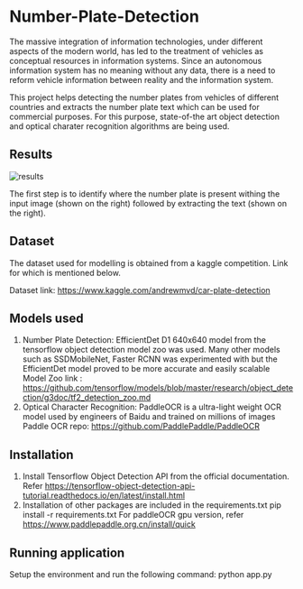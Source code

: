 # Number-Plate-Detection

The massive integration of information technologies, under different aspects of the modern world, has led to the treatment of vehicles as conceptual resources in information systems. Since an autonomous information system has no meaning without any data, there is a need to reform vehicle information between reality and the information system.

This project helps detecting the number plates from vehicles of different countries and extracts the number plate text which can be used for commercial purposes. For this purpose, state-of-the art object detection and optical charater recognition algorithms are being used.

## Results

![results](https://user-images.githubusercontent.com/34036465/139430083-3772bf1f-cf2a-4b04-bc8a-d985eee641a8.png)

The first step is to identify where the number plate is present withing the input image (shown on the right) followed by extracting the text (shown on the right).

## Dataset
The dataset used for modelling is obtained from a kaggle competition. Link for which is mentioned below.

Dataset link: https://www.kaggle.com/andrewmvd/car-plate-detection

## Models used

1. Number Plate Detection: EfficientDet D1 640x640 model from the tensorflow object detection model zoo was used. Many other models such as SSDMobileNet, Faster RCNN was experimented with but the EfficientDet model proved to be more accurate and easily scalable 
     Model Zoo link : https://github.com/tensorflow/models/blob/master/research/object_detection/g3doc/tf2_detection_zoo.md
2. Optical Character Recognition: PaddleOCR is a ultra-light weight OCR model used by engineers of Baidu and trained on millions of images
     Paddle OCR repo: https://github.com/PaddlePaddle/PaddleOCR
     
## Installation

1. Install Tensorflow Object Detection API from the official documentation. Refer https://tensorflow-object-detection-api-tutorial.readthedocs.io/en/latest/install.html
2. Installation of other packages are included in the requirements.txt
     pip install -r requirements.txt
   For paddleOCR gpu version, refer https://www.paddlepaddle.org.cn/install/quick

## Running application
Setup the environment and run the following command:
     python app.py
     
 

